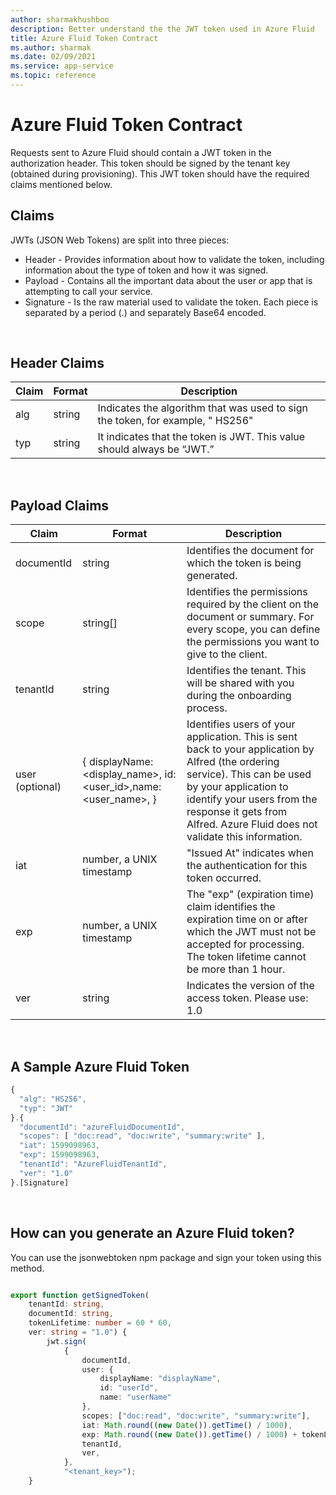 ```yaml
---
author: sharmakhushboo
description: Better understand the the JWT token used in Azure Fluid
title: Azure Fluid Token Contract
ms.author: sharmak
ms.date: 02/09/2021
ms.service: app-service
ms.topic: reference
---
```


# Azure Fluid Token Contract

Requests sent to Azure Fluid should contain a JWT token in the authorization header. This token should be signed by the tenant key (obtained during provisioning). This JWT token should have the required claims mentioned below.

## Claims

JWTs (JSON Web Tokens) are split into three pieces: 
* Header - Provides information about how to validate the token, including information about the type of token and how it was signed. 
* Payload - Contains all the important data about the user or app that is attempting to call your service. 
* Signature - Is the raw material used to validate the token. 
Each piece is separated by a period (.) and separately Base64 encoded. 

<br/>

## Header Claims

| Claim        | Format           | Description  |
| ------------- |-------------| -----|
| alg      | string | Indicates the algorithm that was used to sign the token, for example, " HS256" |
| typ      | string      |   It indicates that the token is JWT. This value should always be “JWT.” |

<br/>

## Payload Claims

| Claim        | Format           | Description  |
| ------------- |-------------| -----|
| documentId      | string | Identifies the document for which the token is being generated. |
| scope      | string[]      |   Identifies the permissions required by the client on the document or summary. For every scope, you can define the permissions you want to give to the client.  |
| tenantId      | string      |   Identifies the tenant. This will be shared with you during the onboarding process. |
| user (optional)     | { displayName: <display_name>, id: <user_id>,name: <user_name>, }       |   Identifies users of your application. This is sent back to your application by Alfred (the ordering service).  This can be used by your application to identify your users from the response it gets from Alfred. Azure Fluid does not validate this information. |
| iat      | number, a UNIX timestamp       |   "Issued At" indicates when the authentication for this token occurred. |
| exp      | number, a UNIX timestamp       |   The "exp" (expiration time) claim identifies the expiration time on or after which the JWT must not be accepted for processing. The token lifetime cannot be more than 1 hour. |
| ver      | string      |   Indicates the version of the access token. Please use: 1.0  |

<br/>

## A Sample Azure Fluid Token

```typescript
{ 
  "alg": "HS256",  
  "typ": "JWT" 
}.{ 
  "documentId": "azureFluidDocumentId", 
  "scopes": [ "doc:read", "doc:write", "summary:write" ],   
  "iat": 1599098963,  
  "exp": 1599098963,  
  "tenantId": "AzureFluidTenantId",  
  "ver": "1.0" 
}.[Signature] 
```

<br/>

## How can you generate an Azure Fluid token? 

You can use the jsonwebtoken npm package and sign your token using this method.

```typescript

export function getSignedToken(
    tenantId: string,
    documentId: string,
    tokenLifetime: number = 60 * 60,
    ver: string = "1.0") {
        jwt.sign(
            {
                documentId, 
                user: {
                    displayName: "displayName", 
                    id: "userId", 
                    name: "userName" 
                }, 
                scopes: ["doc:read", "doc:write", "summary:write"], 
                iat: Math.round((new Date()).getTime() / 1000), 
                exp: Math.round((new Date()).getTime() / 1000) + tokenLifetime, //set the expiry date based on your needs. 
                tenantId, 
                ver, 
            },
            "<tenant_key>");
    }
```